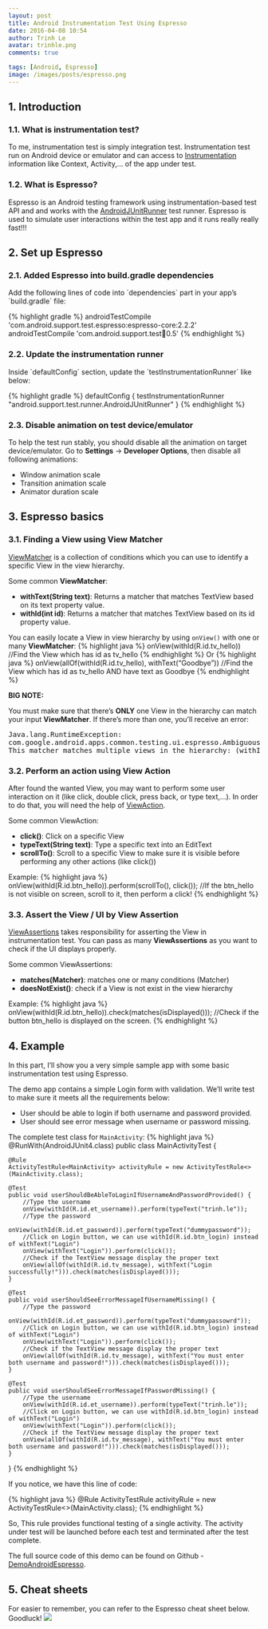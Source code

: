```yaml
---
layout: post
title: Android Instrumentation Test Using Espresso
date: 2016-04-08 10:54
author: Trinh Le
avatar: trinhle.png
comments: true

tags: [Android, Espresso]
image: /images/posts/espresso.png
---
```


<h2>1. Introduction</h2>
<h3>1.1. What is instrumentation test?</h3>
To me, instrumentation test is simply integration test. Instrumentation test run on Android device or emulator and can access to <a target="_blank" href="http://developer.android.com/reference/android/app/Instrumentation.html">Instrumentation</a> information like Context, Activity,... of the app under test.

<h3>1.2. What is Espresso?</h3>
Espresso is an Android testing framework using instrumentation-based test API and and works with the <a target="_blank" href="http://developer.android.com/reference/android/support/test/runner/AndroidJUnitRunner.html">AndroidJUnitRunner</a> test runner.
Espresso is used to simulate user interactions within the test app and it runs really really fast!!!

<h2>2. Set up Espresso</h2>
<h3>2.1. Added Espresso into build.gradle dependencies</h3>
Add the following lines of code into `dependencies` part in your app’s `build.gradle` file:

{% highlight gradle %}
androidTestCompile 'com.android.support.test.espresso:espresso-core:2.2.2'
androidTestCompile 'com.android.support.test:runner:0.5'
{% endhighlight %}

<h3>2.2. Update the instrumentation runner</h3>
Inside `defaultConfig` section, update the `testInstrumentationRunner` like below:

{% highlight gradle %}
defaultConfig {
      testInstrumentationRunner "android.support.test.runner.AndroidJUnitRunner"
}
{% endhighlight %}

<h3>2.3. Disable animation on test device/emulator</h3>
To help the test run stably, you should disable all the animation on target device/emulator.
Go to <b>Settings</b> → <b>Developer Options</b>, then disable all following animations:

<ul>
    <li>Window animation scale</li>
    <li>Transition animation scale</li> 
    <li>Animator duration scale</li>
</ul>

<h2>3. Espresso basics</h2>
<h3>3.1. Finding a View using View Matcher</h3>
<a target="_blank" href="http://developer.android.com/reference/android/support/test/espresso/matcher/ViewMatchers.html">ViewMatcher</a> is a collection of conditions which you can use to identify a specific View in the view hierarchy.

Some common <b>ViewMatcher</b>:
<ul>
    <li><b>withText(String text)</b>: Returns a matcher that matches TextView based on its text property value.</li>
    <li><b>withId(int id)</b>: Returns a matcher that matches TextView based on its id property value.</li>    
</ul>

You can easily locate a View in view hierarchy by using `onView()` with one or many <b>ViewMatcher</b>:
{% highlight java %}
onView(withId(R.id.tv_hello)) 
//Find the View which has id as tv_hello
{% endhighlight %}
Or
{% highlight java %}
onView(allOf(withId(R.id.tv_hello), withText(“Goodbye”)) 
//Find the View which has id as tv_hello AND have text as Goodbye
{% endhighlight %}

<b>BIG NOTE:</b>

You must make sure that there’s <b>ONLY</b> one View in the hierarchy can match your input <b>ViewMatcher</b>. If there’s more than one, you’ll receive an error:
<pre>
Java.lang.RuntimeException:
com.google.android.apps.common.testing.ui.espresso.AmbiguousViewMatcherException:
This matcher matches multiple views in the hierarchy: (withId: is <111111111>)
</pre>

<h3>3.2. Perform an action using View Action</h3>
After found the wanted View, you may want to perform some user interaction on it (like click, double click, press back, or type text,...). In order to do that, you will need the help of <a target="_blank" href="http://developer.android.com/reference/android/support/test/espresso/ViewAction.html">ViewAction</a>.

Some common ViewAction:
<ul>
    <li><b>click()</b>: Click on a specific View</li>
    <li><b>typeText(String text)</b>: Type a specific text into an EditText</li>
    <li><b>scrollTo()</b>: Scroll to a specific View to make sure it is visible before performing any other actions (like click())</li>
</ul>

Example:
{% highlight java %}
onView(withId(R.id.btn_hello)).perform(scrollTo(), click()); 
//If the btn_hello is not visible on screen, scroll to it, then perform a click!
{% endhighlight %}

<h3>3.3. Assert the View / UI by View Assertion</h3>
<a target="_blank" href="http://developer.android.com/reference/android/support/test/espresso/ViewAssertion.html">ViewAssertions</a> takes responsibility for asserting the View in instrumentation test.
You can pass as many <b>ViewAssertions</b> as you want to check if the UI displays properly.

Some common ViewAssertions:
<ul>
    <li><b>matches(Matcher)</b>: matches one or many conditions (Matcher)</li>
    <li><b>doesNotExist()</b>: check if a View is not exist in the view hierarchy</li>
</ul>

Example:
{% highlight java %}
onView(withId(R.id.btn_hello)).check(matches(isDisplayed())); 
//Check if the button btn_hello is displayed on the screen.
{% endhighlight %}

<h2>4. Example</h2>
In this part, I’ll show you a very simple sample app with some basic instrumentation test using Espresso.

The demo app contains a simple Login form with validation. We’ll write test to make sure it meets all the requirements below:
<ul>
    <li>User should be able to login if both username and password provided.</li>
    <li>User should see error message when username or password missing.</li>
</ul>

The complete test class for `MainActivity`:
{% highlight java %}
@RunWith(AndroidJUnit4.class)
public class MainActivityTest {

    @Rule
    ActivityTestRule<MainActivity> activityRule = new ActivityTestRule<>(MainActivity.class);

    @Test
    public void userShouldBeAbleToLoginIfUsernameAndPasswordProvided() {
        //Type the username
        onView(withId(R.id.et_username)).perform(typeText("trinh.le"));
        //Type the password
        onView(withId(R.id.et_password)).perform(typeText("dummypassword"));
        //Click on Login button, we can use withId(R.id.btn_login) instead of withText("Login")
        onView(withText("Login")).perform(click());
        //Check if the TextView message display the proper text
        onView(allOf(withId(R.id.tv_message), withText("Login successfully!"))).check(matches(isDisplayed()));
    }

    @Test
    public void userShouldSeeErrorMessageIfUsernameMissing() {
        //Type the password
        onView(withId(R.id.et_password)).perform(typeText("dummypassowrd"));
        //Click on Login button, we can use withId(R.id.btn_login) instead of withText("Login")
        onView(withText("Login")).perform(click());
        //Check if the TextView message display the proper text
        onView(allOf(withId(R.id.tv_message), withText("You must enter both username and password!"))).check(matches(isDisplayed()));
    }

    @Test
    public void userShouldSeeErrorMessageIfPasswordMissing() {
        //Type the username
        onView(withId(R.id.et_username)).perform(typeText("trinh.le"));
        //Click on Login button, we can use withId(R.id.btn_login) instead of withText("Login")
        onView(withText("Login")).perform(click());
        //Check if the TextView message display the proper text
        onView(allOf(withId(R.id.tv_message), withText("You must enter both username and password!"))).check(matches(isDisplayed()));
    }

}
{% endhighlight %}

If you notice, we have this line of code:

{% highlight java %}
@Rule
ActivityTestRule<MainActivity> activityRule = new ActivityTestRule<>(MainActivity.class);
{% endhighlight %}

So, This rule provides functional testing of a single activity. The activity under test will be launched before each test and terminated after the test complete.

The full source code of this demo can be found on Github - <a target="_blank" href="https://github.com/trinhlbk1991/DemoAndroidEspresso">DemoAndroidEspresso</a>.

<h2>5. Cheat sheets</h2>
For easier to remember, you can refer to the Espresso cheat sheet below. Goodluck!
<img class="aligncenter" src="https://google.github.io/android-testing-support-library/assets/espresso-cheat-sheet-2.1.0.png">